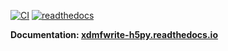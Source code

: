 [![CI](https://github.com/tdegeus/XDMFWrite_h5py/workflows/CI/badge.svg)](https://github.com/tdegeus/XDMFWrite_h5py/actions)
[![readthedocs](https://readthedocs.org/projects/xdmfwrite_h5py/badge/?version=latest)](https://readthedocs.org/projects/xdmfwrite_h5py/badge/?version=latest)

**Documentation: [xdmfwrite-h5py.readthedocs.io](https://xdmfwrite-h5py.readthedocs.io/en/latest/)**
